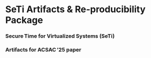 # SeTi Artifacts & Re‑producibility Package
### Secure Time for Virtualized Systems (SeTi)
### Artifacts for ACSAC ’25 paper

